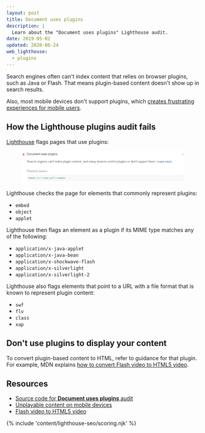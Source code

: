 ```yaml
---
layout: post
title: Document uses plugins
description: |
  Learn about the "Document uses plugins" Lighthouse audit.
date: 2019-05-02
updated: 2020-06-24
web_lighthouse:
  - plugins
---
```


Search engines often can't index content that relies on browser plugins, such as
Java or Flash. That means plugin-based content doesn't show up in search
results.

Also, most mobile devices don't support plugins, which
[creates frustrating experiences for mobile users](https://developers.google.com/search/mobile-sites/mobile-seo/common-mistakes#unplayable-content).

## How the Lighthouse plugins audit fails

[Lighthouse](https://developers.google.com/web/tools/lighthouse/) flags pages
that use plugins:

<figure class="w-figure">
  <img class="w-screenshot w-screenshot" src="plugins.png" alt="Lighthouse audit showing document uses plugins">
</figure>

Lighthouse checks the page for elements that commonly represent plugins:

- `embed`
- `object`
- `applet`

Lighthouse then flags an element as a plugin if its MIME type matches any of the
following:

- `application/x-java-applet`
- `application/x-java-bean`
- `application/x-shockwave-flash`
- `application/x-silverlight`
- `application/x-silverlight-2`

Lighthouse also flags elements that point to a URL with a file format that is
known to represent plugin content:

- `swf`
- `flv`
- `class`
- `xap`

## Don't use plugins to display your content

To convert plugin-based content to HTML, refer to guidance for that
plugin. For example, MDN explains [how to convert Flash video to HTML5 video](https://developer.mozilla.org/en-US/docs/Plugins/Flash_to_HTML5/Video).

## Resources

- [Source code for **Document uses plugins** audit](https://github.com/GoogleChrome/lighthouse/blob/master/lighthouse-core/audits/seo/plugins.js)
- [Unplayable content on mobile devices](https://developers.google.com/search/mobile-sites/mobile-seo/common-mistakes#unplayable-content)
- [Flash video to HTML5 video](https://developer.mozilla.org/en-US/docs/Plugins/Flash_to_HTML5/Video)

{% include 'content/lighthouse-seo/scoring.njk' %}
